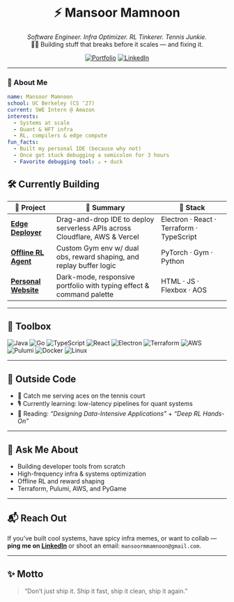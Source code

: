 <div align="center">
  
# ⚡ Mansoor Mamnoon

_Software Engineer. Infra Optimizer. RL Tinkerer. Tennis Junkie._  
👨‍💻 Building stuff that breaks before it scales — and fixing it.

[![Portfolio](https://img.shields.io/badge/Portfolio-%2300bfff?style=for-the-badge&logo=github&logoColor=white)](https://mansoor-mamnoon.github.io/personal-website/)
[![LinkedIn](https://img.shields.io/badge/LinkedIn-%230077b5?style=for-the-badge&logo=linkedin&logoColor=white)](https://linkedin.com/in/mansoormamnoon)

</div>

---

### 🧠 About Me

```yaml
name: Mansoor Mamnoon
school: UC Berkeley (CS ‘27)
current: SWE Intern @ Amazon
interests:
  - Systems at scale
  - Quant & HFT infra
  - RL, compilers & edge compute
fun_facts:
  - Built my personal IDE (because why not)
  - Once got stuck debugging a semicolon for 3 hours
  - Favorite debugging tool: ☕ + duck

```

## 🛠️ Currently Building

| 🚀 Project | 📝 Summary | 🧰 Stack |
|-----------|------------|---------|
| [**Edge Deployer**](https://github.com/mansoor-mamnoon/edge-deployer) | Drag-and-drop IDE to deploy serverless APIs across Cloudflare, AWS & Vercel | Electron · React · Terraform · TypeScript |
| [**Offline RL Agent**](https://github.com/mansoor-mamnoon/offline-rl-agent) | Custom Gym env w/ dual obs, reward shaping, and replay buffer logic | PyTorch · Gym · Python |
| [**Personal Website**](https://mansoor-mamnoon.github.io/personal-website/) | Dark-mode, responsive portfolio with typing effect & command palette | HTML · JS · Flexbox · AOS |

---

## 🧰 Toolbox

![Java](https://img.shields.io/badge/Java-ED8B00?style=flat&logo=java&logoColor=white)
![Go](https://img.shields.io/badge/Go-00ADD8?style=flat&logo=go&logoColor=white)
![TypeScript](https://img.shields.io/badge/TypeScript-3178C6?style=flat&logo=typescript&logoColor=white)
![React](https://img.shields.io/badge/React-20232A?style=flat&logo=react&logoColor=61DAFB)
![Electron](https://img.shields.io/badge/Electron-191970?style=flat&logo=electron&logoColor=white)
![Terraform](https://img.shields.io/badge/Terraform-623CE4?style=flat&logo=terraform&logoColor=white)
![AWS](https://img.shields.io/badge/AWS-232F3E?style=flat&logo=amazonaws&logoColor=orange)
![Pulumi](https://img.shields.io/badge/Pulumi-512BD4?style=flat&logo=pulumi&logoColor=white)
![Docker](https://img.shields.io/badge/Docker-2496ED?style=flat&logo=docker&logoColor=white)
![Linux](https://img.shields.io/badge/Linux-FCC624?style=flat&logo=linux&logoColor=black)

---

## 🏓 Outside Code

- 🎾 Catch me serving aces on the tennis court  
- 🎙️ Currently learning: low-latency pipelines for quant systems  
- 🧪 Reading: _“Designing Data-Intensive Applications”_ + _“Deep RL Hands-On”_

---

## 💬 Ask Me About

- Building developer tools from scratch  
- High-frequency infra & systems optimization  
- Offline RL and reward shaping  
- Terraform, Pulumi, AWS, and PyGame

---

## 📬 Reach Out

If you’ve built cool systems, have spicy infra memes, or want to collab —  
**ping me on [LinkedIn](https://linkedin.com/in/mansoormamnoon)** or shoot an email: `mansoormmamnoon@gmail.com`.

---

## ✨ Motto

> “Don’t just ship it. Ship it fast, ship it clean, ship it again.”
